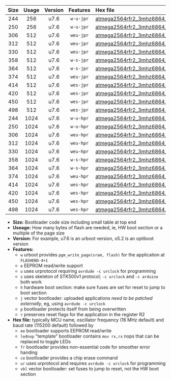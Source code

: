 |Size|Usage|Version|Features|Hex file|
|:-:|:-:|:-:|:-:|:--|
|244|256|u7.6|`w-u-jpr`|[atmega2564rfr2_3mhz6864_115200bps_ur_vbl.hex](https://raw.githubusercontent.com/stefanrueger/urboot/main/atmega2564rfr2_3mhz6864_115200bps_ur_vbl.hex)|
|250|256|u7.6|`w-u-jpr`|[atmega2564rfr2_3mhz6864_115200bps_lednop_ur_vbl.hex](https://raw.githubusercontent.com/stefanrueger/urboot/main/atmega2564rfr2_3mhz6864_115200bps_lednop_ur_vbl.hex)|
|306|512|u7.6|`weu-jpr`|[atmega2564rfr2_3mhz6864_115200bps_ee_ur_vbl.hex](https://raw.githubusercontent.com/stefanrueger/urboot/main/atmega2564rfr2_3mhz6864_115200bps_ee_ur_vbl.hex)|
|312|512|u7.6|`weu-jpr`|[atmega2564rfr2_3mhz6864_115200bps_ee_lednop_ur_vbl.hex](https://raw.githubusercontent.com/stefanrueger/urboot/main/atmega2564rfr2_3mhz6864_115200bps_ee_lednop_ur_vbl.hex)|
|330|512|u7.6|`weu-jpr`|[atmega2564rfr2_3mhz6864_115200bps_ee_lednop_fr_ur_vbl.hex](https://raw.githubusercontent.com/stefanrueger/urboot/main/atmega2564rfr2_3mhz6864_115200bps_ee_lednop_fr_ur_vbl.hex)|
|358|512|u7.6|`w-s-jpr`|[atmega2564rfr2_3mhz6864_115200bps_vbl.hex](https://raw.githubusercontent.com/stefanrueger/urboot/main/atmega2564rfr2_3mhz6864_115200bps_vbl.hex)|
|364|512|u7.6|`w-s-jpr`|[atmega2564rfr2_3mhz6864_115200bps_lednop_vbl.hex](https://raw.githubusercontent.com/stefanrueger/urboot/main/atmega2564rfr2_3mhz6864_115200bps_lednop_vbl.hex)|
|374|512|u7.6|`weu-jpr`|[atmega2564rfr2_3mhz6864_115200bps_ee_lednop_fr_ce_ur_vbl.hex](https://raw.githubusercontent.com/stefanrueger/urboot/main/atmega2564rfr2_3mhz6864_115200bps_ee_lednop_fr_ce_ur_vbl.hex)|
|414|512|u7.6|`wes-jpr`|[atmega2564rfr2_3mhz6864_115200bps_ee_vbl.hex](https://raw.githubusercontent.com/stefanrueger/urboot/main/atmega2564rfr2_3mhz6864_115200bps_ee_vbl.hex)|
|420|512|u7.6|`wes-jpr`|[atmega2564rfr2_3mhz6864_115200bps_ee_lednop_vbl.hex](https://raw.githubusercontent.com/stefanrueger/urboot/main/atmega2564rfr2_3mhz6864_115200bps_ee_lednop_vbl.hex)|
|450|512|u7.6|`wes-jpr`|[atmega2564rfr2_3mhz6864_115200bps_ee_lednop_fr_vbl.hex](https://raw.githubusercontent.com/stefanrueger/urboot/main/atmega2564rfr2_3mhz6864_115200bps_ee_lednop_fr_vbl.hex)|
|498|512|u7.6|`wes-jpr`|[atmega2564rfr2_3mhz6864_115200bps_ee_lednop_fr_ce_vbl.hex](https://raw.githubusercontent.com/stefanrueger/urboot/main/atmega2564rfr2_3mhz6864_115200bps_ee_lednop_fr_ce_vbl.hex)|
|244|1024|u7.6|`w-u-hpr`|[atmega2564rfr2_3mhz6864_115200bps_ur.hex](https://raw.githubusercontent.com/stefanrueger/urboot/main/atmega2564rfr2_3mhz6864_115200bps_ur.hex)|
|250|1024|u7.6|`w-u-hpr`|[atmega2564rfr2_3mhz6864_115200bps_lednop_ur.hex](https://raw.githubusercontent.com/stefanrueger/urboot/main/atmega2564rfr2_3mhz6864_115200bps_lednop_ur.hex)|
|306|1024|u7.6|`weu-hpr`|[atmega2564rfr2_3mhz6864_115200bps_ee_ur.hex](https://raw.githubusercontent.com/stefanrueger/urboot/main/atmega2564rfr2_3mhz6864_115200bps_ee_ur.hex)|
|312|1024|u7.6|`weu-hpr`|[atmega2564rfr2_3mhz6864_115200bps_ee_lednop_ur.hex](https://raw.githubusercontent.com/stefanrueger/urboot/main/atmega2564rfr2_3mhz6864_115200bps_ee_lednop_ur.hex)|
|330|1024|u7.6|`weu-hpr`|[atmega2564rfr2_3mhz6864_115200bps_ee_lednop_fr_ur.hex](https://raw.githubusercontent.com/stefanrueger/urboot/main/atmega2564rfr2_3mhz6864_115200bps_ee_lednop_fr_ur.hex)|
|358|1024|u7.6|`w-s-hpr`|[atmega2564rfr2_3mhz6864_115200bps.hex](https://raw.githubusercontent.com/stefanrueger/urboot/main/atmega2564rfr2_3mhz6864_115200bps.hex)|
|364|1024|u7.6|`w-s-hpr`|[atmega2564rfr2_3mhz6864_115200bps_lednop.hex](https://raw.githubusercontent.com/stefanrueger/urboot/main/atmega2564rfr2_3mhz6864_115200bps_lednop.hex)|
|374|1024|u7.6|`weu-hpr`|[atmega2564rfr2_3mhz6864_115200bps_ee_lednop_fr_ce_ur.hex](https://raw.githubusercontent.com/stefanrueger/urboot/main/atmega2564rfr2_3mhz6864_115200bps_ee_lednop_fr_ce_ur.hex)|
|414|1024|u7.6|`wes-hpr`|[atmega2564rfr2_3mhz6864_115200bps_ee.hex](https://raw.githubusercontent.com/stefanrueger/urboot/main/atmega2564rfr2_3mhz6864_115200bps_ee.hex)|
|420|1024|u7.6|`wes-hpr`|[atmega2564rfr2_3mhz6864_115200bps_ee_lednop.hex](https://raw.githubusercontent.com/stefanrueger/urboot/main/atmega2564rfr2_3mhz6864_115200bps_ee_lednop.hex)|
|450|1024|u7.6|`wes-hpr`|[atmega2564rfr2_3mhz6864_115200bps_ee_lednop_fr.hex](https://raw.githubusercontent.com/stefanrueger/urboot/main/atmega2564rfr2_3mhz6864_115200bps_ee_lednop_fr.hex)|
|498|1024|u7.6|`wes-hpr`|[atmega2564rfr2_3mhz6864_115200bps_ee_lednop_fr_ce.hex](https://raw.githubusercontent.com/stefanrueger/urboot/main/atmega2564rfr2_3mhz6864_115200bps_ee_lednop_fr_ce.hex)|

- **Size:** Bootloader code size including small table at top end
- **Useage:** How many bytes of flash are needed, ie, HW boot section or a multiple of the page size
- **Version:** For example, u7.6 is an urboot version, o5.2 is an optiboot version
- **Features:**
  + `w` urboot provides `pgm_write_page(sram, flash)` for the application at `FLASHEND-4+1`
  + `e` EEPROM read/write support
  + `u` uses urprotocol requiring `avrdude -c urclock` for programming
  + `s` uses skeleton of STK500v1 protocol; `-c urclock` and `-c arduino` both work
  + `h` hardware boot section: make sure fuses are set for reset to jump to boot section
  + `j` vector bootloader: uploaded applications *need to be patched externally*, eg, using `avrdude -c urclock`
  + `p` bootloader protects itself from being overwritten
  + `r` preserves reset flags for the application in the register R2
- **Hex file:** typically MCU name, oscillator frequency (16 MHz default) and baud rate (115200 default) followed by
  + `ee` bootloader supports EEPROM read/write
  + `lednop` "template" bootloader contains `mov rx,rx` nops that can be replaced to toggle LEDs
  + `fr` bootloader provides non-essential code for smoother error handing
  + `ce` bootloader provides a chip erase command
  + `ur` uses urprotocol and requires `avrdude -c urclock` for programming
  + `vbl` vector bootloader: set fuses to jump to reset, not the HW boot section
